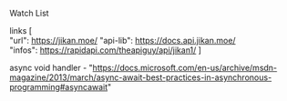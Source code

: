 Watch List

links  [	
	"url": https://jikan.moe/
	"api-lib": https://docs.api.jikan.moe/	
	"infos": https://rapidapi.com/theapiguy/api/jikan1/
]


async void handler -
	"https://docs.microsoft.com/en-us/archive/msdn-magazine/2013/march/async-await-best-practices-in-asynchronous-programming#asyncawait"
	